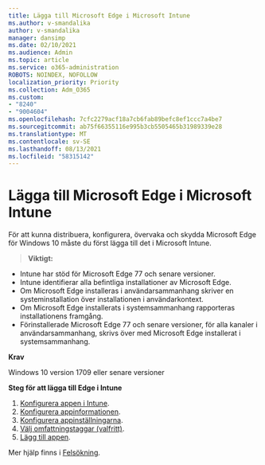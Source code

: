 ```yaml
---
title: Lägga till Microsoft Edge i Microsoft Intune
ms.author: v-smandalika
author: v-smandalika
manager: dansimp
ms.date: 02/10/2021
ms.audience: Admin
ms.topic: article
ms.service: o365-administration
ROBOTS: NOINDEX, NOFOLLOW
localization_priority: Priority
ms.collection: Adm_O365
ms.custom:
- "8240"
- "9004604"
ms.openlocfilehash: 7cfc2279acf18a7cb6fab89befc8ef1ccc7a4be7
ms.sourcegitcommit: ab75f66355116e995b3cb5505465b31989339e28
ms.translationtype: MT
ms.contentlocale: sv-SE
ms.lasthandoff: 08/13/2021
ms.locfileid: "58315142"
---
```

# <a name="add-microsoft-edge-to-microsoft-intune"></a>Lägga till Microsoft Edge i Microsoft Intune

För att kunna distribuera, konfigurera, övervaka och skydda Microsoft Edge för Windows 10 måste du först lägga till det i Microsoft Intune.

> **Viktigt:**
- Intune har stöd för Microsoft Edge 77 och senare versioner.
- Intune identifierar alla befintliga installationer av Microsoft Edge.
- Om Microsoft Edge installeras i användarsammanhang skriver en systeminstallation över installationen i användarkontext.
- Om Microsoft Edge installerats i systemsammanhang rapporteras installationens framgång.
- Förinstallerade Microsoft Edge 77 och senare versioner, för alla kanaler i användarsammanhang, skrivs över med Microsoft Edge installerat i systemsammanhang.

**Krav**

Windows 10 version 1709 eller senare versioner

**Steg för att lägga till Edge i Intune**

1. [Konfigurera appen i Intune](https://docs.microsoft.com/mem/intune/apps/apps-windows-edge).
2. [Konfigurera appinformationen](https://docs.microsoft.com/mem/intune/apps/apps-windows-edge).
3. [Konfigurera appinställningarna](https://docs.microsoft.com/mem/intune/apps/apps-windows-edge).
4. [Välj omfattningstaggar (valfritt)](https://docs.microsoft.com/mem/intune/apps/apps-windows-edge).
5. [Lägg till appen](https://docs.microsoft.com/mem/intune/apps/apps-windows-edge).

Mer hjälp finns i [Felsökning](https://docs.microsoft.com/mem/intune/apps/apps-windows-edge).





